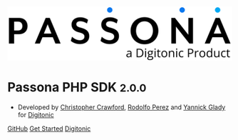 ![logo](_media/logo-black.svg)

# Passona PHP SDK <small>2.0.0</small>


- Developed by [Christopher Crawford](https://github.com/ChrisCrawford1/), [Rodolfo Perez](https://github.com/rodolfo-perez/) and [Yannick Glady](https://github.com/MrTammer/) for [Digitonic](https://digitonic.co.uk)

[GitHub](https://github.com/digitonic/passona-sdk)
[Get Started](/getting-started.md)
[Digitonic](https://digitonic.co.uk)
